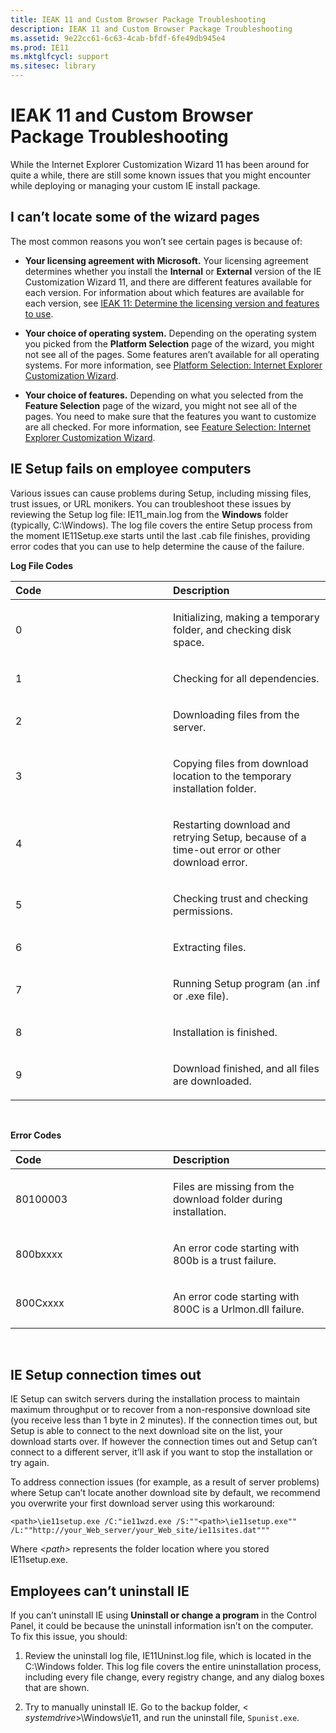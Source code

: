 ```yaml
---
title: IEAK 11 and Custom Browser Package Troubleshooting
description: IEAK 11 and Custom Browser Package Troubleshooting
ms.assetid: 9e22cc61-6c63-4cab-bfdf-6fe49db945e4
ms.prod: IE11
ms.mktglfcycl: support
ms.sitesec: library
---
```


# IEAK 11 and Custom Browser Package Troubleshooting


While the Internet Explorer Customization Wizard 11 has been around for quite a while, there are still some known issues that you might encounter while deploying or managing your custom IE install package.

## <span id="I_can_t_locate_some_of_the_wizard_pages"></span><span id="i_can_t_locate_some_of_the_wizard_pages"></span><span id="I_CAN_T_LOCATE_SOME_OF_THE_WIZARD_PAGES"></span>I can’t locate some of the wizard pages


The most common reasons you won’t see certain pages is because of:

-   **Your licensing agreement with Microsoft.** Your licensing agreement determines whether you install the **Internal** or **External** version of the IE Customization Wizard 11, and there are different features available for each version. For information about which features are available for each version, see [IEAK 11: Determine the licensing version and features to use](ieak-11-determine-the-licensing-version-and-features-to-use.md).

-   **Your choice of operating system.** Depending on the operating system you picked from the **Platform Selection** page of the wizard, you might not see all of the pages. Some features aren’t available for all operating systems. For more information, see [Platform Selection: Internet Explorer Customization Wizard](platform-selection-internet-explorer-customization-wizard.md).

-   **Your choice of features.** Depending on what you selected from the **Feature Selection** page of the wizard, you might not see all of the pages. You need to make sure that the features you want to customize are all checked. For more information, see [Feature Selection: Internet Explorer Customization Wizard](feature-selection-internet-explorer-customization-wizard.md).

## <span id="IE_Setup_fails_on_employee_computers_"></span><span id="ie_setup_fails_on_employee_computers_"></span><span id="IE_SETUP_FAILS_ON_EMPLOYEE_COMPUTERS_"></span>IE Setup fails on employee computers


Various issues can cause problems during Setup, including missing files, trust issues, or URL monikers. You can troubleshoot these issues by reviewing the Setup log file: IE11\_main.log from the **Windows** folder (typically, C:\\Windows). The log file covers the entire Setup process from the moment IE11Setup.exe starts until the last .cab file finishes, providing error codes that you can use to help determine the cause of the failure.

**Log File Codes**

<table>
<colgroup>
<col width="50%" />
<col width="50%" />
</colgroup>
<thead>
<tr class="header">
<th align="left">Code</th>
<th align="left">Description</th>
</tr>
</thead>
<tbody>
<tr class="odd">
<td align="left"><p>0</p></td>
<td align="left"><p>Initializing, making a temporary folder, and checking disk space.</p></td>
</tr>
<tr class="even">
<td align="left"><p>1</p></td>
<td align="left"><p>Checking for all dependencies.</p></td>
</tr>
<tr class="odd">
<td align="left"><p>2</p></td>
<td align="left"><p>Downloading files from the server.</p></td>
</tr>
<tr class="even">
<td align="left"><p>3</p></td>
<td align="left"><p>Copying files from download location to the temporary installation folder.</p></td>
</tr>
<tr class="odd">
<td align="left"><p>4</p></td>
<td align="left"><p>Restarting download and retrying Setup, because of a time-out error or other download error.</p></td>
</tr>
<tr class="even">
<td align="left"><p>5</p></td>
<td align="left"><p>Checking trust and checking permissions.</p></td>
</tr>
<tr class="odd">
<td align="left"><p>6</p></td>
<td align="left"><p>Extracting files.</p></td>
</tr>
<tr class="even">
<td align="left"><p>7</p></td>
<td align="left"><p>Running Setup program (an .inf or .exe file).</p></td>
</tr>
<tr class="odd">
<td align="left"><p>8</p></td>
<td align="left"><p>Installation is finished.</p></td>
</tr>
<tr class="even">
<td align="left"><p>9</p></td>
<td align="left"><p>Download finished, and all files are downloaded.</p></td>
</tr>
</tbody>
</table>

 

**Error Codes**

<table>
<colgroup>
<col width="50%" />
<col width="50%" />
</colgroup>
<thead>
<tr class="header">
<th align="left">Code</th>
<th align="left">Description</th>
</tr>
</thead>
<tbody>
<tr class="odd">
<td align="left"><p>80100003</p></td>
<td align="left"><p>Files are missing from the download folder during installation.</p></td>
</tr>
<tr class="even">
<td align="left"><p>800bxxxx</p></td>
<td align="left"><p>An error code starting with 800b is a trust failure.</p></td>
</tr>
<tr class="odd">
<td align="left"><p>800Cxxxx</p></td>
<td align="left"><p>An error code starting with 800C is a Urlmon.dll failure.</p></td>
</tr>
</tbody>
</table>

 

## <span id="IE_Setup_connection_times_out_"></span><span id="ie_setup_connection_times_out_"></span><span id="IE_SETUP_CONNECTION_TIMES_OUT_"></span>IE Setup connection times out


IE Setup can switch servers during the installation process to maintain maximum throughput or to recover from a non-responsive download site (you receive less than 1 byte in 2 minutes). If the connection times out, but Setup is able to connect to the next download site on the list, your download starts over. If however the connection times out and Setup can’t connect to a different server, it’ll ask if you want to stop the installation or try again.

To address connection issues (for example, as a result of server problems) where Setup can’t locate another download site by default, we recommend you overwrite your first download server using this workaround:

``` syntax
<path>\ie11setup.exe /C:"ie11wzd.exe /S:""<path>\ie11setup.exe"" /L:""http://your_Web_server/your_Web_site/ie11sites.dat"""
```

Where *&lt;path&gt;* represents the folder location where you stored IE11setup.exe.

## <span id="Employees_can_t_uninstall_IE"></span><span id="employees_can_t_uninstall_ie"></span><span id="EMPLOYEES_CAN_T_UNINSTALL_IE"></span>Employees can’t uninstall IE


If you can’t uninstall IE using **Uninstall or change a program** in the Control Panel, it could be because the uninstall information isn’t on the computer. To fix this issue, you should:

1.  Review the uninstall log file, IE11Uninst.log file, which is located in the C:\\Windows folder. This log file covers the entire uninstallation process, including every file change, every registry change, and any dialog boxes that are shown.

2.  Try to manually uninstall IE. Go to the backup folder, &lt; *systemdrive*&gt;\\Windows\\$ie11$, and run the uninstall file, `Spunist.exe`.

 

 





